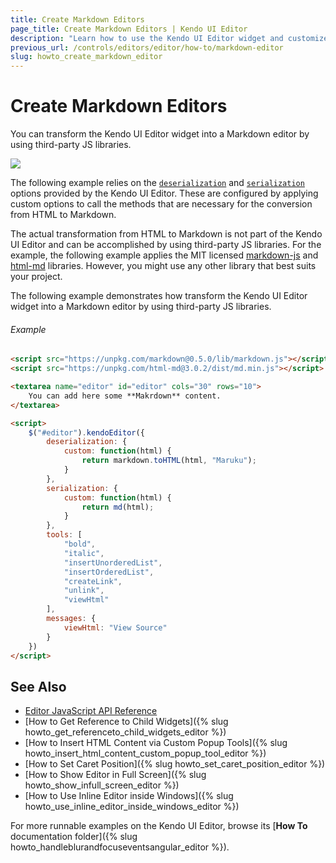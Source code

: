 ```yaml
---
title: Create Markdown Editors
page_title: Create Markdown Editors | Kendo UI Editor
description: "Learn how to use the Kendo UI Editor widget and customize it to generate Markdown."
previous_url: /controls/editors/editor/how-to/markdown-editor
slug: howto_create_markdown_editor
---
```


# Create Markdown Editors

You can transform the Kendo UI Editor widget into a Markdown editor by using third-party JS libraries.

![](markdown_video.gif)

The following example relies on the [`deserialization`](/api/javascript/ui/editor#configuration-deserialization) and [`serialization`](/api/javascript/ui/editor#configuration-serialization) options provided by the Kendo UI Editor. These are configured by applying custom options to call the methods that are necessary for the conversion from HTML to Markdown.

The actual transformation from HTML to Markdown is not part of the Kendo UI Editor and can be accomplished by using third-party JS libraries. For the example, the following example applies the MIT licensed [markdown-js](https://github.com/evilstreak/markdown-js) and [html-md](https://www.npmjs.com/package/html-md) libraries. However, you might use any other library that best suits your project.

The following example demonstrates how transform the Kendo UI Editor widget into a Markdown editor by using third-party JS libraries.

###### Example

```html
<script src="https://unpkg.com/markdown@0.5.0/lib/markdown.js"></script>
<script src="https://unpkg.com/html-md@3.0.2/dist/md.min.js"></script>

<textarea name="editor" id="editor" cols="30" rows="10">
    You can add here some **Makrdown** content.
</textarea>

<script>
    $("#editor").kendoEditor({
        deserialization: {
            custom: function(html) {
                return markdown.toHTML(html, "Maruku");
            }
        },
        serialization: {
            custom: function(html) {
                return md(html);
            }
        },
        tools: [
            "bold",
            "italic",
            "insertUnorderedList",
            "insertOrderedList",
            "createLink",
            "unlink",
            "viewHtml"
        ],
        messages: {
            viewHtml: "View Source"
        }
    })
</script>
```

## See Also

* [Editor JavaScript API Reference](/api/javascript/ui/editor)
* [How to Get Reference to Child Widgets]({% slug howto_get_referenceto_child_widgets_editor %})
* [How to Insert HTML Content via Custom Popup Tools]({% slug howto_insert_html_content_custom_popup_tool_editor %})
* [How to Set Caret Position]({% slug howto_set_caret_position_editor %})
* [How to Show Editor in Full Screen]({% slug howto_show_infull_screen_editor %})
* [How to Use Inline Editor inside Windows]({% slug howto_use_inline_editor_inside_windows_editor %})

For more runnable examples on the Kendo UI Editor, browse its [**How To** documentation folder]({% slug howto_handleblurandfocuseventsangular_editor %}).

